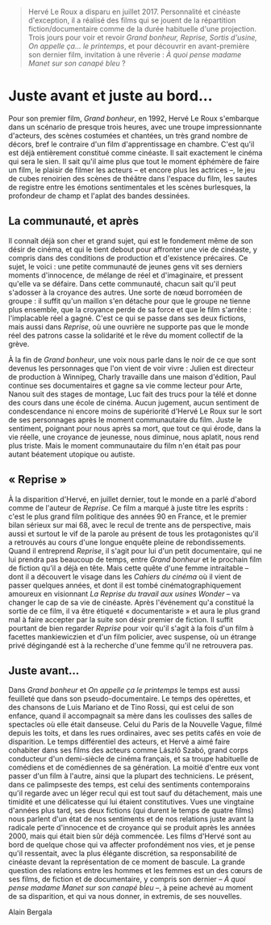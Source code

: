> Hervé Le Roux a disparu en juillet 2017. Personnalité et cinéaste d'exception, il a réalisé des films qui se jouent de la répartition fiction/documentaire comme de la durée habituelle d'une projection. Trois jours pour voir et revoir _Grand bonheur, Reprise, Sortis d'usine, On appelle ça... le printemps_, et pour découvrir en avant-première son dernier film, invitation à une rêverie : _À quoi pense madame Manet sur son canapé bleu_ ?

# Juste avant et juste au bord...

Pour son premier film, _Grand bonheur_, en 1992, Hervé Le Roux s'embarque dans un scénario de presque trois heures, avec une troupe impressionnante d'acteurs, des scènes costumées et chantées, un très grand nombre de décors, bref le contraire d'un film d'apprentissage en chambre. C'est qu'il est déjà entièrement constitué comme cinéaste. Il sait exactement le cinéma qui sera le sien. Il sait qu'il aime plus que tout le moment éphémère de faire un film, le plaisir de filmer les acteurs – et encore plus les actrices –, le jeu de cubes renoirien des scènes de théâtre dans l'espace du film, les sautes de registre entre les émotions sentimentales et les scènes burlesques, la profondeur de champ et l'aplat des bandes dessinées.

## La communauté, et après

Il connaît déjà son cher et grand sujet, qui est le fondement même de son désir de cinéma, et qui le tient debout pour affronter une vie de cinéaste, y compris dans des conditions de production et d'existence précaires. Ce sujet, le voici : une petite communauté de jeunes gens vit ses derniers moments d'innocence, de mélange de réel et d'imaginaire, et pressent qu'elle va se défaire. Dans cette communauté, chacun sait qu'il peut s'adosser à la croyance des autres. Une sorte de nœud borroméen de groupe : il suffit qu'un maillon s'en détache pour que le groupe ne tienne plus ensemble, que la croyance perde de sa force et que le film s'arrête : l'implacable réel a gagné. C'est ce qui se passe dans ses deux fictions, mais aussi dans _Reprise_, où une ouvrière ne supporte pas que le monde réel des patrons casse la solidarité et le rêve du moment collectif de la grève.

À la fin de _Grand bonheur_, une voix nous parle dans le noir de ce que sont devenus les personnages que l'on vient de voir vivre : Julien est directeur de production à Winnipeg, Charly travaille dans une maison d'édition, Paul continue ses documentaires et gagne sa vie comme lecteur pour Arte, Nanou suit des stages de montage, Luc fait des trucs pour la télé et donne des cours dans une école de cinéma. Aucun jugement, aucun sentiment de condescendance ni encore moins de supériorité d'Hervé Le Roux sur le sort de ses personnages après le moment communautaire du film. Juste le sentiment, poignant pour nous après sa mort, que tout ce qui érode, dans la vie réelle, une croyance de jeunesse, nous diminue, nous aplatit, nous rend plus triste. Mais le moment communautaire du film n'en était pas pour autant béatement utopique ou autiste.

## « Reprise »

À la disparition d'Hervé, en juillet dernier, tout le monde en a parlé d'abord comme de l'auteur de _Reprise_. Ce film a marqué à juste titre les esprits : c'est le plus grand film politique des années 90 en France, et le premier bilan sérieux sur mai 68, avec le recul de trente ans de perspective, mais aussi et surtout le vif de la parole au présent de tous les protagonistes qu'il a retrouvés au cours d'une longue enquête pleine de rebondissements. Quand il entreprend _Reprise_, il s'agit pour lui d'un petit documentaire, qui ne lui prendra pas beaucoup de temps, entre _Grand bonheur_ et le prochain film de fiction qu'il a déjà en tête. Mais cette quête d'une femme intraitable – dont il a découvert le visage dans les _Cahiers du cinéma_ où il vient de passer quelques années, et dont il est tombé cinématographiquement amoureux en visionnant _La Reprise du travail aux usines Wonder_ – va changer le cap de sa vie de cinéaste. Après l'événement qu'a constitué la sortie de ce film, il va être étiqueté « documentariste » et aura le plus grand mal à faire accepter par la suite son désir premier de fiction. Il suffit pourtant de bien regarder _Reprise_ pour voir qu'il s'agit à la fois d'un film à facettes mankiewiczien et d'un film policier, avec suspense, où un étrange privé dégingandé est à la recherche d'une femme qu'il ne retrouvera pas.

## Juste avant...

Dans _Grand bonheur_ et _On appelle ça le printemps_ le temps est aussi feuilleté que dans son pseudo-documentaire. Le temps des opérettes, et des chansons de Luis Mariano et de Tino Rossi, qui est celui de son enfance, quand il accompagnait sa mère dans les coulisses des salles de spectacles où elle était danseuse. Celui du Paris de la Nouvelle Vague, filmé depuis les toits, et dans les rues ordinaires, avec ses petits cafés en voie de disparition. Le temps différentiel des acteurs, et Hervé a aimé faire cohabiter dans ses films des acteurs comme László Szabó, grand corps conducteur d'un demi-siècle de cinéma français, et sa troupe habituelle de comédiens et de comédiennes de sa génération. La moitié d'entre eux vont passer d'un film à l'autre, ainsi que la plupart des techniciens. Le présent, dans ce palimpseste des temps, est celui des sentiments contemporains qu'il regarde avec un léger recul qui est tout sauf du détachement, mais une timidité et une délicatesse qui lui étaient constitutives. Vues une vingtaine d'années plus tard, ses deux fictions (qui durent le temps de quatre films) nous parlent d'un état de nos sentiments et de nos relations juste avant la radicale perte d'innocence et de croyance qui se produit après les années 2000, mais qui était bien sûr déjà commencée. Les films d'Hervé sont au bord de quelque chose qui va affecter profondément nos vies, et je pense qu'il ressentait, avec la plus élégante discrétion, sa responsabilité de cinéaste devant la représentation de ce moment de bascule. La grande question des relations entre les hommes et les femmes est un des cœurs de ses films, de fiction et de documentaire, y compris son dernier – _À quoi pense madame Manet sur son canapé bleu_ –, à peine achevé au moment de sa disparition, et qui va nous donner, in extremis, de ses nouvelles.

Alain Bergala

